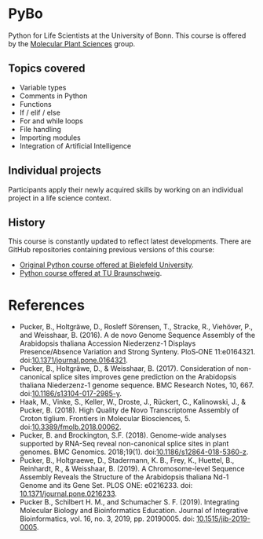 # PyBo
Python for Life Scientists at the University of Bonn. This course is offered by the [Molecular Plant Sciences](https://www.mps.uni-bonn.de) group.

## Topics covered
- Variable types
- Comments in Python
- Functions
- If / elif / else
- For and while loops
- File handling
- Importing modules
- Integration of Artificial Intelligence

## Individual projects
Participants apply their newly acquired skills by working on an individual project in a life science context.

## History
This course is constantly updated to reflect latest developments. There are GitHub repositories containing previous versions of this course:
- [Original Python course offered at Bielefeld University](https://github.com/bpucker/APPLS).
- [Python course offered at TU Braunschweig](https://github.com/bpucker/PythonTUBS).


# References
- Pucker, B., Holtgräwe, D., Rosleff Sörensen, T., Stracke, R., Viehöver, P., and Weisshaar, B. (2016). A de novo Genome Sequence Assembly of the Arabidopsis thaliana Accession Niederzenz-1 Displays Presence/Absence Variation and Strong Synteny. PloS‑ONE 11:e0164321. doi:[10.1371/journal.pone.0164321](https://doi.org/10.1371/journal.pone.0164321).
- Pucker, B., Holtgräwe, D., & Weisshaar, B. (2017). Consideration of non-canonical splice sites improves gene prediction on the Arabidopsis thaliana Niederzenz-1 genome sequence. BMC Research Notes, 10, 667. doi:[10.1186/s13104-017-2985-y](https://doi.org/10.1186/s13104-017-2985-y).
- Haak, M., Vinke, S., Keller, W., Droste, J., Rückert, C., Kalinowski, J., & Pucker, B. (2018). High Quality de Novo Transcriptome Assembly of Croton tiglium. Frontiers in Molecular Biosciences, 5. doi:[10.3389/fmolb.2018.00062](https://doi.org/10.3389/fmolb.2018.00062).
- Pucker, B. and Brockington, S.F. (2018). Genome-wide analyses supported by RNA-Seq reveal non-canonical splice sites in plant genomes. BMC Genomics. 2018;19(1). doi:[10.1186/s12864-018-5360-z](https://doi.org/10.1186/s12864-018-5360-z).
- Pucker, B., Holtgraewe, D., Stadermann, K. B., Frey, K., Huettel, B., Reinhardt, R., & Weisshaar, B. (2019). A Chromosome-level Sequence Assembly Reveals the Structure of the Arabidopsis thaliana Nd-1 Genome and its Gene Set. PLOS ONE: e0216233. doi: [10.1371/journal.pone.0216233](https://doi.org/10.1371/journal.pone.0216233).
- Pucker B., Schilbert H. M., and Schumacher S. F. (2019). Integrating Molecular Biology and Bioinformatics Education. Journal of Integrative Bioinformatics, vol. 16, no. 3, 2019, pp. 20190005. doi: [10.1515/jib-2019-0005](https://doi.org/10.1515/jib-2019-0005).
